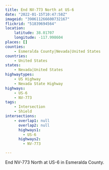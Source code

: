 ```yaml
---
title: End NV-773 North at US-6
date: "2022-01-15T10:47:58Z"
imageid: "390611266600732167"
flickrid: "51839694564"
location:
    latitude: 38.01707
    longitude: -117.998604
places: []
counties:
    - Esmeralda County|Nevada|United States
countries:
    - United States
states:
    - Nevada|United States
highwaytypes:
    - US Highway
    - Nevada State Highway
highways:
    - US-6
    - NV-773
tags:
    - Intersection
    - Shield
intersections:
    - overlap1: null
      overlap2: null
      highways1:
        - US-6
      highways2:
        - NV-773

---
```

End NV-773 North at US-6 in Esmeralda County.